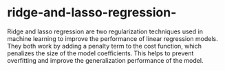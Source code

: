 # ridge-and-lasso-regression-
Ridge and lasso regression are two regularization techniques used in machine learning to improve the performance of linear regression models. They both work by adding a penalty term to the cost function, which penalizes the size of the model coefficients. This helps to prevent overfitting and improve the generalization performance of the model.
